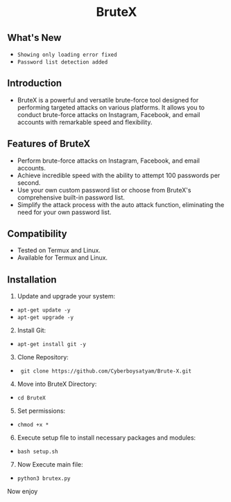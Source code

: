 <h1 align="center">BruteX</h1>



## What's New

- ` Showing only loading error fixed `
- ` Password list detection added `

## Introduction

+ BruteX is a powerful and versatile brute-force tool designed for performing targeted attacks on various platforms. It allows you to conduct brute-force attacks on Instagram, Facebook, and email accounts with remarkable speed and flexibility.




## Features of BruteX

- Perform brute-force attacks on Instagram, Facebook, and email accounts.
- Achieve incredible speed with the ability to attempt 100 passwords per second.
- Use your own custom password list or choose from BruteX's comprehensive built-in password list.
- Simplify the attack process with the auto attack function, eliminating the need for your own password list.

## Compatibility

- Tested on Termux and Linux.
- Available for Termux and Linux.


## Installation

1. Update and upgrade your system:

- `apt-get update -y`
- `apt-get upgrade -y `

2. Install Git:

- ` apt-get install git -y `

3. Clone Repository:

- ` git clone https://github.com/Cyberboysatyam/Brute-X.git`

4. Move into BruteX Directory:

- ` cd BruteX `

5. Set permissions:

- ` chmod +x * `

6. Execute setup file to install necessary packages and modules:

- ` bash setup.sh `

7. Now Execute main file:

- ` python3 brutex.py `

Now enjoy


